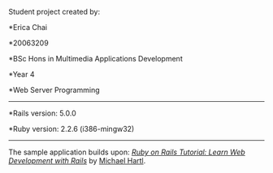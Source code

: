 Student project created by: 

*Erica Chai 

*20063209

*BSc Hons in Multimedia Applications Development 

*Year 4

*Web Server Programming 


---

*Rails version: 5.0.0

*Ruby version: 2.2.6 (i386-mingw32)


----

The sample application builds upon:
[*Ruby on Rails Tutorial:
Learn Web Development with Rails*](http://www.railstutorial.org/)
by [Michael Hartl](http://www.michaelhartl.com/).